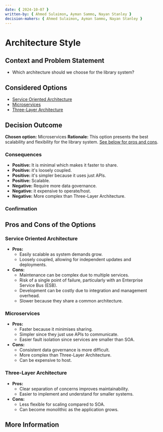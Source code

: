 ```yaml
---
date: { 2024-10-07 }
written-by: { Ahmed Sulaimon, Ayman Sammo, Nayan Stanley }
decision-makers: { Ahmed Sulaimon, Ayman Sammo, Nayan Stanley }
---
```


# Architecture Style

## Context and Problem Statement

- Which architecture should we choose for the library system?

## Considered Options

- [Service Oriented Architecture](#service-oriented-architecture)
- [Microservices](#microservices)
- [Three-Layer Architecture](#three-layer-architecture)

## Decision Outcome

**Chosen option:** Microservices
**Rationale:** This option presents the best scalability and flexibility for the library system. [See below for pros and cons](#pros-cons).

### Consequences

- **Positive:** It is minimal which makes it faster to share.
- **Positive:** it's loosely coupled.
- **Positive:** it's simpler because it uses just APIs.
- **Positive:** Scalable.
- **Negative:** Require more data governance.
- **Negative:** it expensive to operate/host.
- **Negative:** More complex than Three-Layer Architecture.

### Confirmation

<!-- Describe how the implementation will be confirmed. -->

<a name="pros-cons"></a>

## Pros and Cons of the Options

<a name="service-oriented-architecture"></a>

### Service Oriented Architecture

- **Pros:**
  - Easily scalable as system demands grow.
  - Loosely coupled, allowing for independent updates and deployments.
- **Cons:**
  - Maintenance can be complex due to multiple services.
  - Risk of a single point of failure, particularly with an Enterprise Service Bus (ESB).
  - Development can be costly due to integration and management overhead.
  - Slower because they share a common architecture.

<a name="microservices"></a>

### Microservices

- **Pros:**
  - Faster because it minimises sharing.
  - Simpler since they just use APIs to communicate.
  - Easier fault isolation since services are smaller than SOA.
- **Cons:**
  - Consistent data governance is more difficult.
  - More complex than Three-Layer Architecture.
  - Can be expensive to host.

<a name="three-layer-architecture"></a>

### Three-Layer Architecture

- **Pros:**
  - Clear separation of concerns improves maintainability.
  - Easier to implement and understand for smaller systems.
- **Cons:**
  - Less flexible for scaling compared to SOA.
  - Can become monolithic as the application grows.

## More Information

<!-- Additional evidence or team agreement on the decision, links to related resources. -->
